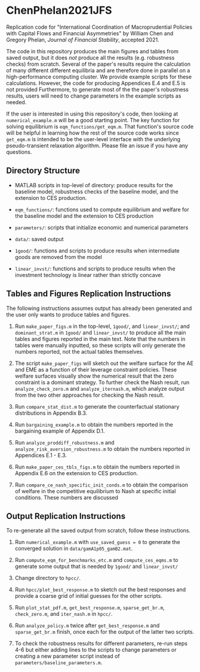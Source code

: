 # ChenPhelan2021JFS

Replication code for
"International Coordination of Macroprudential Policies with Capital Flows and Financial Asymmetries" by
William Chen and Gregory Phelan, *Journal of Financial Stability*, accepted 2021.

The code in this repository produces the main figures and tables from saved output,
but it does *not* produce all the results (e.g. robustness checks) from scratch.
Several of the paper's results require the calculation of many different different
equilibria and are therefore done in parallel on a high-performance computing cluster.
We provide example scripts for these calculations.
However, the code for producing Appendices E.4 and E.5 is not provided
Furthermore, to generate most of the the paper's robustness results,
users will need to change parameters in the example scripts as needed.

If the user is interested in using this repository's code, then
looking at `numerical_example.m` will be a good starting point.
The key function for solving equilibrium is `eqm_functions/get_eqm.m`.
That function's source code will be helpful in learning how the
rest of the source code works since `get_eqm.m` is intended to be
the user-level interface with the underlying pseudo-transient
relaxation algorithm. Please file an issue if you have any questions.

## Directory Structure

* MATLAB scripts in top-level of directory: produce results for the baseline model,
robustness checks of the baseline model, and the extension to CES production.

* `eqm_functions/`: functions used to compute equilibrium and welfare for the
baseline model and the extension to CES production

* `parameters/`: scripts that initialize economic and numerical parameters

* `data/`: saved output

* `1good/`: functions and scripts to produce results when intermediate goods
are removed from the model

* `linear_invst/`: functions and scripts to produce results when the
investment technology is linear rather than strictly concave

## Tables and Figures Replication Instructions

The following instructions assumes output has already been generated
and the user only wants to produce tables and figures.

1. Run `make_paper_figs.m` in the top-level, `1good/`, and `linear_invst/`;
   and `dominant_strat.m` in `1good/` and `linear_invst/` to produce all the
   main tables and figures reported in the main text. Note that the numbers in
   tables were manually inputted, so these scripts will only generate the
   numbers reported, not the actual tables themselves.

2. The script `make_paper_figs` will sketch out the welfare surface
   for the AE and EME as a function of their leverage constraint policies.
   These welfare surfaces visually show the numerical result that the
   zero constraint is a dominant strategy.
   To further check the Nash result, run `analyze_check_zero.m` and
   `analyze_iternash.m`, which analyze output from the two other
   approaches for checking the Nash result.

3. Run `compare_stat_dist.m` to generate the counterfactual stationary distributions
   in Appendix B.3.

4. Run `bargaining_example.m` to obtain the numbers reported in the bargaining
   example of Appendix D.1.

5. Run `analyze_proddiff_robustness.m` and `analyze_risk_aversion_robustness.m`
   to obtain the numbers reported in Appendices E.1 - E.3.

6. Run `make_paper_ces_tbls_figs.m` to obtain the numbers reported in Appendix E.6
   on the extension to CES production.

7. Run `compare_ce_nash_specific_init_conds.m` to obtain the comparison
   of welfare in the competitive equilibrium to Nash at specific initial conditions.
   These numbers are discussed

## Output Replication Instructions

To re-generate all the saved output from scratch, follow these instructions.

1. Run `numerical_example.m` with `use_saved_guess = 0` to generate the
   converged solution in `data/gamA1p05_gamB2.mat`.

2. Run `compute_eqm_for_benchmarks_etc.m` and `compute_ces_eqms.m` to generate
   some output that is needed by `1good/` and `linear_invst/`

3. Change directory to `hpcc/`.

4. Run `hpcc/plot_best_response.m` to sketch out the best responses
   and provide a coarse grid of initial guesses for the other scripts.

5. Run `plot_stat_pdf.m`, `get_best_response.m`, `sparse_get_br.m`, `check_zero.m`, and `iter_nash.m`
   in `hpcc/`.

6. Run `analyze_policy.m` twice after `get_best_response.m` and `sparse_get_br.m` finish, once each
   for the output of the latter two scripts.

7. To check the robustness results for different parameters, re-run steps 4-6 but either adding lines
   to the scripts to change parameters or creating a new parameter script instead of `parameters/baseline_parameters.m`.

